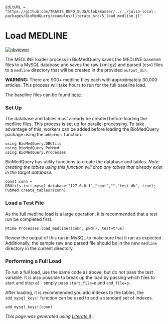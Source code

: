 ```@meta
EditURL = "https://github.com/TRAVIS_REPO_SLUG/blob/master/../../julia-local-packages/BioMedQuery/examples/literate_src/5_load_medline.jl"
```

# Load MEDLINE

[![nbviewer](https://img.shields.io/badge/jupyter_notebook-nbviewer-orange.svg)](http://nbviewer.jupyter.org/github/bcbi/BioMedQuery.jl/tree/master/docs/src/notebooks/5_load_medline.ipynb)

The MEDLINE loader process in BioMedQuery saves the MEDLINE baseline files to a
MySQL database and saves the raw (xml.gz) and parsed (csv) files to a ```medline```
directory that will be created in the provided ```output_dir```.

**WARNING:** There are 900+ medline files each with approximately 30,000 articles.
This process will take hours to run for the full baseline load.

The baseline files can be found [here](ftp://ftp.ncbi.nlm.nih.gov/pubmed/baseline/).

### Set Up
The database and tables must already be created before loading the medline files.
This process is set up for parallel processing.  To take advantage of this, workers
can be added before loading the BioMedQuery package using the ```addprocs``` function.

```@example 5_load_medline
using BioMedQuery.DBUtils
using BioMedQuery.PubMed
using BioMedQuery.Processes
```

BioMedQuery has utility functions to create the database and tables. *Note: creating
the tables using this function will drop any tables that already exist in the target
database.*

```@example 5_load_medline
const conn = DBUtils.init_mysql_database("127.0.0.1","root","","test_db", true);
PubMed.create_tables!(conn);
```

### Load a Test File
As the full medline load is a large operation, it is recommended that a test run
be completed first.

```@example 5_load_medline
@time Processes.load_medline!(conn, pwd(), test=true)
```

Review the output of this run in MySQL to make sure that it ran as expected.
Additionally, the sample raw and parsed file should be in the new ```medline```
directory in the current directory.

### Performing a Full Load
To run a full load, use the same code as above, but do not pass the test variable.
It is also possible to break up the load by passing which files to start and stop at -
simply pass ```start_file=n``` and ```end_file=p```.

After loading, it is recommended you add indexes to the tables, the ```add_mysql_keys!```
function can be used to add a standard set of indexes.

```@example 5_load_medline
add_mysql_keys!(conn)
```

*This page was generated using [Literate.jl](https://github.com/fredrikekre/Literate.jl).*


